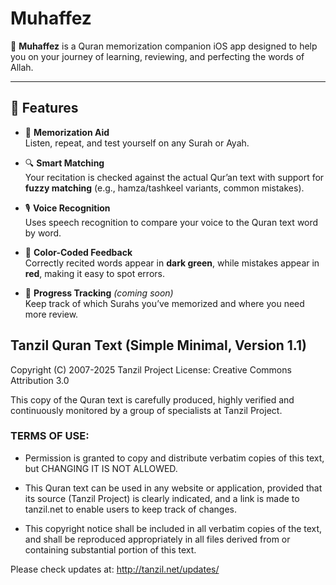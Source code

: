 # Muhaffez

📖 **Muhaffez** is a Quran memorization companion iOS app designed to help you on your journey of learning, reviewing, and perfecting the words of Allah.  

---

## 🌟 Features

- 🕌 **Memorization Aid**  
  Listen, repeat, and test yourself on any Surah or Ayah.

- 🔍 **Smart Matching**  
  Your recitation is checked against the actual Qur’an text with support for **fuzzy matching** (e.g., hamza/tashkeel variants, common mistakes).

- 🎙️ **Voice Recognition**  
  Uses speech recognition to compare your voice to the Quran text word by word.

- 🎨 **Color-Coded Feedback**  
  Correctly recited words appear in **dark green**, while mistakes appear in **red**, making it easy to spot errors.

- 📅 **Progress Tracking** *(coming soon)*  
  Keep track of which Surahs you’ve memorized and where you need more review.

## Tanzil Quran Text (Simple Minimal, Version 1.1)
Copyright (C) 2007-2025 Tanzil Project
License: Creative Commons Attribution 3.0

This copy of the Quran text is carefully produced, highly 
verified and continuously monitored by a group of specialists 
at Tanzil Project.

### TERMS OF USE:

- Permission is granted to copy and distribute verbatim copies 
  of this text, but CHANGING IT IS NOT ALLOWED.

- This Quran text can be used in any website or application, 
  provided that its source (Tanzil Project) is clearly indicated, 
  and a link is made to tanzil.net to enable users to keep
  track of changes.

- This copyright notice shall be included in all verbatim copies 
  of the text, and shall be reproduced appropriately in all files 
  derived from or containing substantial portion of this text.

Please check updates at: http://tanzil.net/updates/
